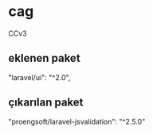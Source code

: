 # cag

CCv3

## eklenen paket

"laravel/ui": "^2.0",

## çıkarılan paket

"proengsoft/laravel-jsvalidation": "^2.5.0"
